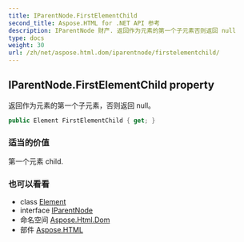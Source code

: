 ```yaml
---
title: IParentNode.FirstElementChild
second_title: Aspose.HTML for .NET API 参考
description: IParentNode 财产. 返回作为元素的第一个子元素否则返回 null
type: docs
weight: 30
url: /zh/net/aspose.html.dom/iparentnode/firstelementchild/
---
```

## IParentNode.FirstElementChild property

返回作为元素的第一个子元素，否则返回 null。

```csharp
public Element FirstElementChild { get; }
```

### 适当的价值

第一个元素 child.

### 也可以看看

* class [Element](../../element/)
* interface [IParentNode](../)
* 命名空间 [Aspose.Html.Dom](../../iparentnode/)
* 部件 [Aspose.HTML](../../../)


